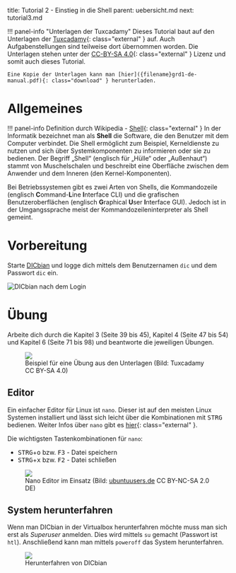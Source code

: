 title: Tutorial 2 - Einstieg in die Shell
parent: uebersicht.md
next: tutorial3.md

!!! panel-info "Unterlagen der Tuxcadamy"
    Dieses Tutorial baut auf den Unterlagen der [Tuxcadamy](https://www.tuxcademy.org/){: class="external" } auf. Auch Aufgabenstellungen
    sind teilweise dort übernommen worden. Die Unterlagen stehen unter der [CC-BY-SA 4.0](http://creativecommons.org/licenses/by-sa/4.0/){: class="external" }
    Lizenz und somit auch dieses Tutorial.

    Eine Kopie der Unterlagen kann man [hier]({filename}grd1-de-manual.pdf){: class="download" } herunterladen.

# Allgemeines

!!! panel-info Definition durch Wikipedia - [Shell](https://de.wikipedia.org/wiki/Shell_(Betriebssystem)){: class="external" }
  In der Informatik bezeichnet man als **Shell** die Software, die den Benutzer mit dem Computer verbindet. Die Shell
  ermöglicht zum Beispiel, Kerneldienste zu nutzen und sich über Systemkomponenten zu informieren oder sie zu bedienen.
  Der Begriff „Shell“ (englisch für „Hülle“ oder „Außenhaut“) stammt von Muschelschalen und beschreibt eine Oberfläche
  zwischen dem Anwender und dem Inneren (den Kernel-Komponenten).

  Bei Betriebssystemen gibt es zwei Arten von Shells, die Kommandozeile (englisch **C**ommand-**L**ine **I**nterface CLI)
  und die grafischen Benutzeroberflächen (englisch **G**raphical **U**ser **I**nterface GUI). Jedoch ist in der
  Umgangssprache meist der Kommandozeileninterpreter als Shell gemeint.

# Vorbereitung
Starte [DICbian]({filename}dicbian.md) und logge dich mittels dem Benutzernamen <code>dic</code> und dem Passwort <code>dic</code> ein.

![DICbian nach dem Login]({filename}dicbian_shell.png)

# Übung

Arbeite dich durch die Kapitel 3 (Seite 39 bis 45), Kapitel 4 (Seite 47 bis 54) und Kapitel 6 (Seite 71 bis 98) und
beantworte die jeweiligen Übungen.

<figure><img src="{filename}tutorial_uebung.png"><figcaption>Beispiel für eine Übung aus den Unterlagen (Bild: Tuxcadamy CC BY-SA 4.0)</figcaption></figure>

## Editor
Ein einfacher Editor für Linux ist <code>nano</code>. Dieser ist auf den meisten Linux Systemen installiert und lässt sich leicht
über die Kombinationen mit <kbd>STRG</kbd> bedienen. Weiter Infos über <code>nano</code> gibt es [hier](https://wiki.ubuntuusers.de/Nano/){: class="external" }.

Die wichtigsten Tastenkombinationen für <code>nano</code>:

* <kbd>STRG</kbd>+<kbd>o</kbd> bzw. <kbd>F3</kbd> - Datei speichern
* <kbd>STRG</kbd>+<kbd>x</kbd> bzw. <kbd>F2</kbd> - Datei schließen

<figure><img src="{filename}tutorial_nano.png"><figcaption>Nano Editor im Einsatz (Bild: <a href="https://wiki.ubuntuusers.de/Nano/">ubuntuusers.de</a> CC BY-NC-SA 2.0 DE)</figcaption></figure>

## System herunterfahren
Wenn man DICbian in der Virtualbox herunterfahren möchte muss man sich erst als *Superuser* anmelden. Dies wird mittels
<code>su</code> gemacht (Passwort ist <code>htl</code>). Anschließend kann man mittels <code>poweroff</code> das System herunterfahren.

<figure><img src="{filename}tutorial_poweroff.png"><figcaption>Herunterfahren von DICbian</figcaption></figure>

